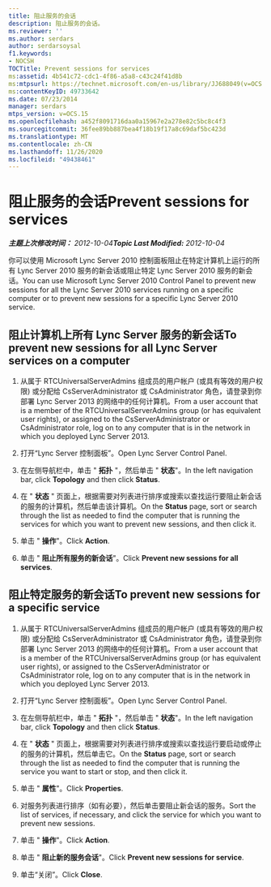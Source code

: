 ```yaml
---
title: 阻止服务的会话
description: 阻止服务的会话。
ms.reviewer: ''
ms.author: serdars
author: serdarsoysal
f1.keywords:
- NOCSH
TOCTitle: Prevent sessions for services
ms:assetid: 4b541c72-cdc1-4f86-a5a8-c43c24f41d8b
ms:mtpsurl: https://technet.microsoft.com/en-us/library/JJ688049(v=OCS.15)
ms:contentKeyID: 49733642
ms.date: 07/23/2014
manager: serdars
mtps_version: v=OCS.15
ms.openlocfilehash: a452f8091716daa0a15967e2a278e82c5bc8c4f3
ms.sourcegitcommit: 36fee89bb887bea4f18b19f17a8c69daf5bc423d
ms.translationtype: MT
ms.contentlocale: zh-CN
ms.lasthandoff: 11/26/2020
ms.locfileid: "49438461"
---
```

# <a name="prevent-sessions-for-services"></a><span data-ttu-id="0bcca-103">阻止服务的会话</span><span class="sxs-lookup"><span data-stu-id="0bcca-103">Prevent sessions for services</span></span>

<div data-xmlns="http://www.w3.org/1999/xhtml">

<div class="topic" data-xmlns="http://www.w3.org/1999/xhtml" data-msxsl="urn:schemas-microsoft-com:xslt" data-cs="https://msdn.microsoft.com/">

<div data-asp="https://msdn2.microsoft.com/asp">



</div>

<div id="mainSection">

<div id="mainBody"><span data-ttu-id="0bcca-104">

<span> </span></span><span class="sxs-lookup"><span data-stu-id="0bcca-104">

<span> </span></span></span>

<span data-ttu-id="0bcca-105">_**主题上次修改时间：** 2012-10-04_</span><span class="sxs-lookup"><span data-stu-id="0bcca-105">_**Topic Last Modified:** 2012-10-04_</span></span>

<span data-ttu-id="0bcca-106">你可以使用 Microsoft Lync Server 2010 控制面板阻止在特定计算机上运行的所有 Lync Server 2010 服务的新会话或阻止特定 Lync Server 2010 服务的新会话。</span><span class="sxs-lookup"><span data-stu-id="0bcca-106">You can use Microsoft Lync Server 2010 Control Panel to prevent new sessions for all the Lync Server 2010 services running on a specific computer or to prevent new sessions for a specific Lync Server 2010 service.</span></span>

<div>

## <a name="to-prevent-new-sessions-for-all-lync-server-services-on-a-computer"></a><span data-ttu-id="0bcca-107">阻止计算机上所有 Lync Server 服务的新会话</span><span class="sxs-lookup"><span data-stu-id="0bcca-107">To prevent new sessions for all Lync Server services on a computer</span></span>

1.  <span data-ttu-id="0bcca-108">从属于 RTCUniversalServerAdmins 组成员的用户帐户 (或具有等效的用户权限) 或分配给 CsServerAdministrator 或 CsAdministrator 角色，请登录到你部署 Lync Server 2013 的网络中的任何计算机。</span><span class="sxs-lookup"><span data-stu-id="0bcca-108">From a user account that is a member of the RTCUniversalServerAdmins group (or has equivalent user rights), or assigned to the CsServerAdministrator or CsAdministrator role, log on to any computer that is in the network in which you deployed Lync Server 2013.</span></span>

2.  <span data-ttu-id="0bcca-109">打开“Lync Server 控制面板”。</span><span class="sxs-lookup"><span data-stu-id="0bcca-109">Open Lync Server Control Panel.</span></span>

3.  <span data-ttu-id="0bcca-110">在左侧导航栏中，单击 " **拓扑** "，然后单击 " **状态**"。</span><span class="sxs-lookup"><span data-stu-id="0bcca-110">In the left navigation bar, click **Topology** and then click **Status**.</span></span>

4.  <span data-ttu-id="0bcca-111">在 " **状态** " 页面上，根据需要对列表进行排序或搜索以查找运行要阻止新会话的服务的计算机，然后单击该计算机。</span><span class="sxs-lookup"><span data-stu-id="0bcca-111">On the **Status** page, sort or search through the list as needed to find the computer that is running the services for which you want to prevent new sessions, and then click it.</span></span>

5.  <span data-ttu-id="0bcca-112">单击 " **操作**"。</span><span class="sxs-lookup"><span data-stu-id="0bcca-112">Click **Action**.</span></span>

6.  <span data-ttu-id="0bcca-113">单击 " **阻止所有服务的新会话**"。</span><span class="sxs-lookup"><span data-stu-id="0bcca-113">Click **Prevent new sessions for all services**.</span></span>

</div>

<div>

## <a name="to-prevent-new-sessions-for-a-specific-service"></a><span data-ttu-id="0bcca-114">阻止特定服务的新会话</span><span class="sxs-lookup"><span data-stu-id="0bcca-114">To prevent new sessions for a specific service</span></span>

1.  <span data-ttu-id="0bcca-115">从属于 RTCUniversalServerAdmins 组成员的用户帐户 (或具有等效的用户权限) 或分配给 CsServerAdministrator 或 CsAdministrator 角色，请登录到你部署 Lync Server 2013 的网络中的任何计算机。</span><span class="sxs-lookup"><span data-stu-id="0bcca-115">From a user account that is a member of the RTCUniversalServerAdmins group (or has equivalent user rights), or assigned to the CsServerAdministrator or CsAdministrator role, log on to any computer that is in the network in which you deployed Lync Server 2013.</span></span>

2.  <span data-ttu-id="0bcca-116">打开“Lync Server 控制面板”。</span><span class="sxs-lookup"><span data-stu-id="0bcca-116">Open Lync Server Control Panel.</span></span>

3.  <span data-ttu-id="0bcca-117">在左侧导航栏中，单击 " **拓扑** "，然后单击 " **状态**"。</span><span class="sxs-lookup"><span data-stu-id="0bcca-117">In the left navigation bar, click **Topology** and then click **Status**.</span></span>

4.  <span data-ttu-id="0bcca-118">在 " **状态** " 页面上，根据需要对列表进行排序或搜索以查找运行要启动或停止的服务的计算机，然后单击它。</span><span class="sxs-lookup"><span data-stu-id="0bcca-118">On the **Status** page, sort or search through the list as needed to find the computer that is running the service you want to start or stop, and then click it.</span></span>

5.  <span data-ttu-id="0bcca-119">单击 " **属性**"。</span><span class="sxs-lookup"><span data-stu-id="0bcca-119">Click **Properties**.</span></span>

6.  <span data-ttu-id="0bcca-120">对服务列表进行排序（如有必要），然后单击要阻止新会话的服务。</span><span class="sxs-lookup"><span data-stu-id="0bcca-120">Sort the list of services, if necessary, and click the service for which you want to prevent new sessions.</span></span>

7.  <span data-ttu-id="0bcca-121">单击 " **操作**"。</span><span class="sxs-lookup"><span data-stu-id="0bcca-121">Click **Action**.</span></span>

8.  <span data-ttu-id="0bcca-122">单击 " **阻止新的服务会话**"。</span><span class="sxs-lookup"><span data-stu-id="0bcca-122">Click **Prevent new sessions for service**.</span></span>

9.  <span data-ttu-id="0bcca-123">单击“关闭”。</span><span class="sxs-lookup"><span data-stu-id="0bcca-123">Click **Close**.</span></span>

<span data-ttu-id="0bcca-124"></div>

</div>

<span> </span>

</div>

</div>

</span><span class="sxs-lookup"><span data-stu-id="0bcca-124"></div>

</div>

<span> </span>

</div>

</div>

</span></span></div>

